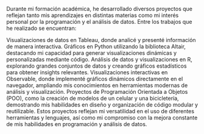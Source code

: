 Durante mi formación académica, he desarrollado diversos proyectos que reflejan tanto mis aprendizajes en distintas materias como mi interés personal por la programación y el análisis de datos. Entre los trabajos que he realizado se encuentran:

Visualizaciones de datos en Tableau, donde analicé y presenté información de manera interactiva.
Gráficos en Python utilizando la biblioteca Altair, destacando mi capacidad para generar visualizaciones dinámicas y personalizadas mediante código.
Análisis de datos y visualizaciones en R, explorando grandes conjuntos de datos y creando gráficos estadísticos para obtener insights relevantes.
Visualizaciones interactivas en Observable, donde implementé gráficos dinámicos directamente en el navegador, ampliando mis conocimientos en herramientas modernas de análisis y visualización.
Proyectos de Programación Orientada a Objetos (POO), como la creación de modelos de un celular y una bicicletería, demostrando mis habilidades en diseño y organización de código modular y reutilizable.
Estos proyectos reflejan mi versatilidad en el uso de diferentes herramientas y lenguajes, así como mi compromiso con la mejora constante de mis habilidades en programación y análisis de datos.

